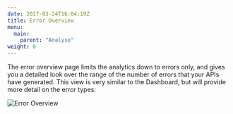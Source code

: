 ```yaml
---
date: 2017-03-24T16:04:19Z
title: Error Overview
menu:
  main:
    parent: "Analyse"
weight: 0 
---
```


The error overview page limits the analytics down to errors only, and gives you a detailed look over the range of the number of errors that your APIs have generated. This view is very similar to the Dashboard, but will provide more detail on the error types:

![Error Overview][1]

[1]: /docs/img/dashboard/usage-data/errorOverview.png